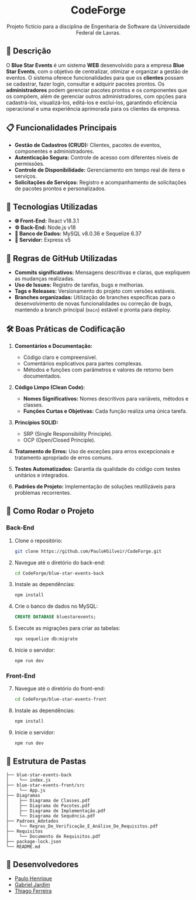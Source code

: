 <h1 align="center">CodeForge</h1>
<p align="center">  
  Projeto fictício para a disciplina de Engenharia de Software da Universidade Federal de Lavras.  
</p>

## **📑 Descrição**  
O **Blue Star Events** é um sistema **WEB** desenvolvido para a empresa **Blue Star Events**, com o objetivo de centralizar, otimizar e organizar a gestão de eventos. O sistema oferece funcionalidades para que os **clientes** possam se cadastrar, fazer login, consultar e adquirir pacotes prontos. Os **administradores** podem gerenciar pacotes prontos e os componentes que os compõem, além de gerenciar outros administradores, com opções para cadastrá-los, visualizá-los, editá-los e excluí-los, garantindo eficiência operacional e uma experiência aprimorada para os clientes da empresa.

## **📋 Funcionalidades Principais**

- **Gestão de Cadastros (CRUD):** Clientes, pacotes de eventos, componentes e administradores.
- **Autenticação Segura:** Controle de acesso com diferentes níveis de permissões.
- **Controle de Disponibilidade:** Gerenciamento em tempo real de itens e serviços.
- **Solicitações de Serviços:** Registro e acompanhamento de solicitações de pacotes prontos e personalizados.

## **🚀 Tecnologias Utilizadas**  
- **🌐 Front-End:** React v18.3.1  
- **⚙️ Back-End:** Node.js v18
- **💾 Banco de Dados:** MySQL v8.0.36 e Sequelize 6.37
- **📡 Servidor:** Express v5 

## **📄 Regras de GitHub Utilizadas**

- **Commits significativos:** Mensagens descritivas e claras, que expliquem as mudanças realizadas.
- **Uso de Issues:** Registro de tarefas, bugs e melhorias.
- **Tags e Releases:** Versionamento do projeto com versões estáveis.
- **Branches organizadas:** Utilização de branches específicas para o desenvolvimento de novas funcionalidades ou correção de bugs, mantendo a branch principal (`main`) estável e pronta para deploy.

## **🛠️ Boas Práticas de Codificação**  

1. **Comentários e Documentação:**
   - Código claro e compreensível.
   - Comentários explicativos para partes complexas.
   - Métodos e funções com parâmetros e valores de retorno bem documentados.

2. **Código Limpo (Clean Code):**
   - **Nomes Significativos:** Nomes descritivos para variáveis, métodos e classes.
   - **Funções Curtas e Objetivas:** Cada função realiza uma única tarefa.

3. **Princípios SOLID:**
   - SRP (Single Responsibility Principle).
   - OCP (Open/Closed Principle).

4. **Tratamento de Erros:** Uso de exceções para erros excepcionais e tratamento apropriado de erros comuns.

5. **Testes Automatizados:** Garantia da qualidade do código com testes unitários e integrados.

6. **Padrões de Projeto:** Implementação de soluções reutilizáveis para problemas recorrentes.

## **📖 Como Rodar o Projeto**  

### **Back-End**
1. Clone o repositório:
   ```bash
   git clone https://github.com/PauloHSilveir/CodeForge.git
   ```
2. Navegue até o diretório do back-end:
   ```bash
   cd CodeForge/blue-star-events-back
   ```
3. Instale as dependências:
   ```bash
   npm install
   ```
4. Crie o banco de dados no MySQL:
   ```sql
   CREATE DATABASE bluestarevents;
   ```
5. Execute as migrações para criar as tabelas:
   ```bash
   npx sequelize db:migrate
   ```
6. Inicie o servidor:
   ```bash
   npm run dev
   ```

### **Front-End**
7. Navegue até o diretório do front-end:
   ```bash
   cd CodeForge/blue-star-events-front
   ```
8. Instale as dependências:
   ```bash
   npm install
   ```
9. Inicie o servidor:
   ```bash
   npm run dev
   ```

## **📂 Estrutura de Pastas**

```
├── blue-star-events-back
│    └── index.js
├── blue-star-events-front/src
│    └── App.js 
├── Diagramas
│    ├── Diagrama de Classes.pdf
│    ├── Diagrama de Pacotes.pdf
│    ├── Diagrama de Implementação.pdf
│    └── Diagrama de Sequência.pdf
├── Padroes_Adotados
│    └── Regras_De_Verificação_E_Análise_De_Requisitos.pdf
├── Requisitos
│    └── Documento de Requisitos.pdf
├── package-lock.json
└── README.md
```

## **👥 Desenvolvedores**

- [Paulo Henrique](https://github.com/PauloHSilveir)
- [Gabriel Jardim](https://github.com/GNINE11)
- [Thiago Ferreira](https://github.com/Thiagoferreira13)
